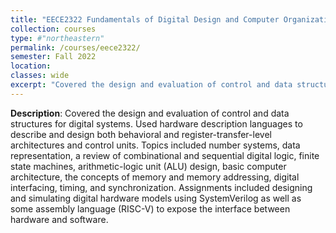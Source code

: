 ```yaml
---
title: "EECE2322 Fundamentals of Digital Design and Computer Organization"
collection: courses
type: #"northeastern"
permalink: /courses/eece2322/ 
semester: Fall 2022
location: 
classes: wide
excerpt: "Covered the design and evaluation of control and data structures for digital systems."
---
```


**Description**: Covered the design and evaluation of control and data structures for digital systems. Used hardware description languages to describe and design both behavioral and register-transfer-level architectures and control units. Topics included number systems, data representation, a review of combinational and sequential digital logic, finite state machines, arithmetic-logic unit (ALU) design, basic computer architecture, the concepts of memory and memory addressing, digital interfacing, timing, and synchronization. Assignments included designing and simulating digital hardware models using SystemVerilog as well as some assembly language (RISC-V) to expose the interface between hardware and software.